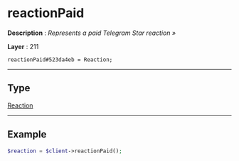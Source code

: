 # reactionPaid

**Description** : *Represents a paid Telegram Star reaction &raquo;*

**Layer** : 211

```tl
reactionPaid#523da4eb = Reaction;
```

---

## Type

[Reaction](type/Reaction)

---

## Example

```php
$reaction = $client->reactionPaid();
```